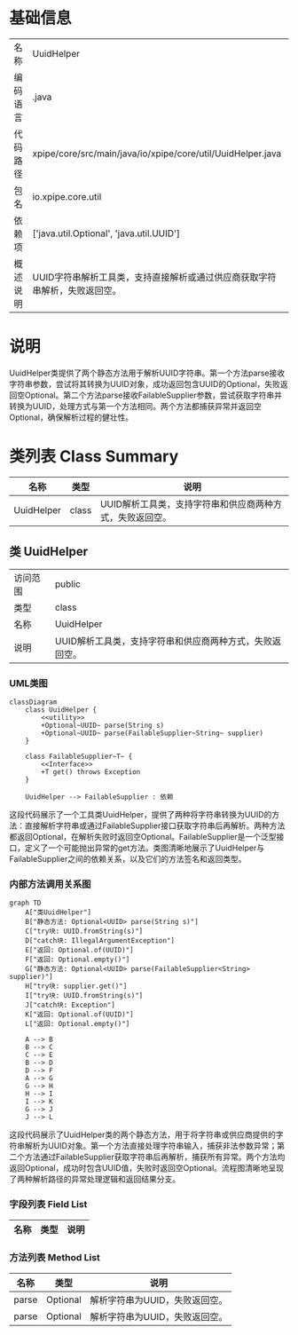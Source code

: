 # 基础信息

|      |      |
|------|------|
| 名称 | UuidHelper |
| 编码语言 | .java |
| 代码路径 | xpipe/core/src/main/java/io/xpipe/core/util/UuidHelper.java |
| 包名 | io.xpipe.core.util |
| 依赖项 | ['java.util.Optional', 'java.util.UUID'] |
| 概述说明 | UUID字符串解析工具类，支持直接解析或通过供应商获取字符串解析，失败返回空。 |

# 说明

UuidHelper类提供了两个静态方法用于解析UUID字符串。第一个方法parse接收字符串参数，尝试将其转换为UUID对象，成功返回包含UUID的Optional，失败返回空Optional。第二个方法parse接收FailableSupplier参数，尝试获取字符串并转换为UUID，处理方式与第一个方法相同。两个方法都捕获异常并返回空Optional，确保解析过程的健壮性。

# 类列表 Class Summary

| 名称   | 类型  | 说明 |
|-------|------|-------------|
| UuidHelper | class | UUID解析工具类，支持字符串和供应商两种方式，失败返回空。 |



## 类 UuidHelper

|      |      |
|------|------|
| 访问范围 | public |
| 类型 | class |
| 名称 | UuidHelper |
| 说明 | UUID解析工具类，支持字符串和供应商两种方式，失败返回空。 |


### UML类图

```mermaid
classDiagram
    class UuidHelper {
        <<utility>>
        +Optional~UUID~ parse(String s)
        +Optional~UUID~ parse(FailableSupplier~String~ supplier)
    }

    class FailableSupplier~T~ {
        <<Interface>>
        +T get() throws Exception
    }

    UuidHelper --> FailableSupplier : 依赖
```

这段代码展示了一个工具类UuidHelper，提供了两种将字符串转换为UUID的方法：直接解析字符串或通过FailableSupplier接口获取字符串后再解析。两种方法都返回Optional<UUID>，在解析失败时返回空Optional。FailableSupplier是一个泛型接口，定义了一个可能抛出异常的get方法。类图清晰地展示了UuidHelper与FailableSupplier之间的依赖关系，以及它们的方法签名和返回类型。


### 内部方法调用关系图

```mermaid
graph TD
    A["类UuidHelper"]
    B["静态方法: Optional<UUID> parse(String s)"]
    C["try块: UUID.fromString(s)"]
    D["catch块: IllegalArgumentException"]
    E["返回: Optional.of(UUID)"]
    F["返回: Optional.empty()"]
    G["静态方法: Optional<UUID> parse(FailableSupplier<String> supplier)"]
    H["try块: supplier.get()"]
    I["try块: UUID.fromString(s)"]
    J["catch块: Exception"]
    K["返回: Optional.of(UUID)"]
    L["返回: Optional.empty()"]

    A --> B
    B --> C
    C --> E
    B --> D
    D --> F
    A --> G
    G --> H
    H --> I
    I --> K
    G --> J
    J --> L
```

这段代码展示了UuidHelper类的两个静态方法，用于将字符串或供应商提供的字符串解析为UUID对象。第一个方法直接处理字符串输入，捕获非法参数异常；第二个方法通过FailableSupplier获取字符串后再解析，捕获所有异常。两个方法均返回Optional<UUID>，成功时包含UUID值，失败时返回空Optional。流程图清晰地呈现了两种解析路径的异常处理逻辑和返回结果分支。

### 字段列表 Field List

| 名称  | 类型  | 说明 |
|-------|-------|------|

### 方法列表 Method List

| 名称  | 类型  | 说明 |
|-------|-------|------|
| parse | Optional<UUID> | 解析字符串为UUID，失败返回空。 |
| parse | Optional<UUID> | 解析字符串为UUID，失败返回空。 |




